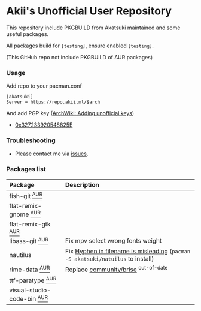 # Akii's Unofficial User Repository

This repository include PKGBUILD from Akatsuki maintained and some useful packages.

All packages build for `[testing]`, ensure enabled `[testing]`.

(This GitHub repo not include PKGBUILD of AUR packages)

### Usage

Add repo to your pacman.conf

```
[akatsuki]
Server = https://repo.akii.ml/$arch
```

And add PGP key ([ArchWiki: Adding unofficial keys](https://wiki.archlinux.org/index.php/Pacman/Package_signing#Adding_unofficial_keys))

* [0x327233920548825E](http://pool.sks-keyservers.net/pks/lookup?search=0x327233920548825E&fingerprint=on&op=index)

### Troubleshooting

* Please contact me via [issues](https://github.com/akiirui/repo/issues/new).

### Packages list

| Package | Description |
| :------ | :---------- |
| fish-git [<sup>AUR</sup>](https://aur.archlinux.org/packages/fish-git/) | |
| flat-remix-gnome [<sup>AUR</sup>](https://aur.archlinux.org/packages/flat-remix-gnome/) | |
| flat-remix-gtk [<sup>AUR</sup>](https://aur.archlinux.org/packages/flat-remix-gtk/) | |
| libass-git [<sup>AUR</sup>](https://aur.archlinux.org/packages/libass-git/) | Fix mpv select wrong fonts weight |
| nautilus | Fix [Hyphen in filename is misleading](https://gitlab.gnome.org/GNOME/nautilus/issues/1177) (`pacman -S akatsuki/natuilus` to install) |
| rime-data [<sup>AUR</sup>](https://aur.archlinux.org/packages/rime-data/) | Replace [community/brise](https://www.archlinux.org/packages/community/x86_64/brise/) <sup>out-of-date</sup> |
| ttf-paratype [<sup>AUR</sup>](https://aur.archlinux.org/packages/ttf-paratype/) | |
| visual-studio-code-bin [<sup>AUR</sup>](https://aur.archlinux.org/packages/visual-studio-code-bin/) | |

